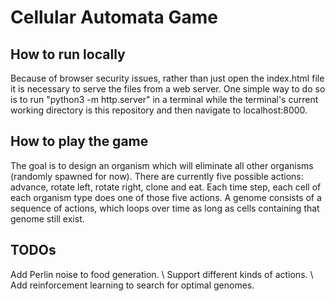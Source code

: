 # Cellular Automata Game 

## How to run locally
Because of browser security issues, rather than just open the index.html file 
it is necessary to serve the files from a web server. One simple way to do 
so is to run "python3 -m http.server" in a terminal while the terminal's current working directory 
is this repository and then navigate to localhost:8000.

## How to play the game 
The goal is to design an organism which will eliminate all other organisms (randomly spawned for now). 
There are currently five possible actions: advance, rotate left, rotate right, clone and eat. 
Each time step, each cell of each organism type does one of those five actions. 
A genome consists of a sequence of actions, which loops over time as long as cells containing that genome still exist. 

## TODOs
Add Perlin noise to food generation. \\
Support different kinds of actions. \\
Add reinforcement learning to search for optimal genomes. 